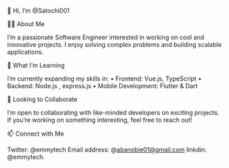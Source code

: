  
👋 Hi, I’m @Satochi001

👨‍💻 About Me

I’m a passionate Software Engineer interested in working on cool and innovative projects. I enjoy solving complex problems and building scalable applications.

🚀 What I’m Learning

I’m currently expanding my skills in:
	•	Frontend: Vue.js, TypeScript
	•	Backend: Node.js , express.js 
	•	Mobile Development: Flutter & Dart

🤝 Looking to Collaborate

I’m open to collaborating with like-minded developers on exciting projects. 
If you’re working on something interesting, feel free to reach out!

📫 Connect with Me

Twitter: @emmytech
Email address: @abanobie01@gmail.com
linkdin: @emmytech. 






